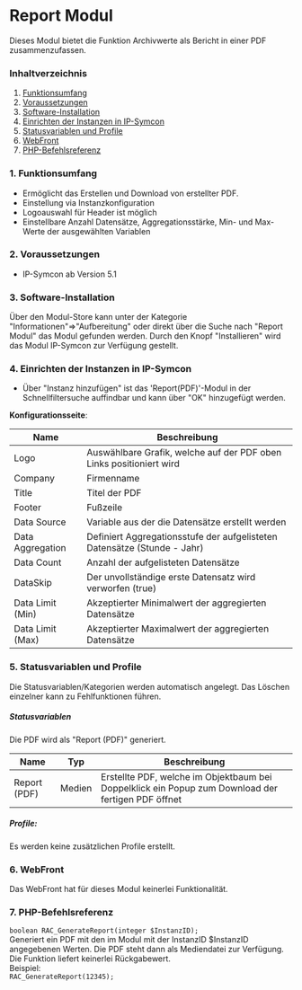 # Report Modul
Dieses Modul bietet die Funktion Archivwerte als Bericht in einer PDF zusammenzufassen. 

### Inhaltverzeichnis

1. [Funktionsumfang](#1-funktionsumfang)
2. [Voraussetzungen](#2-voraussetzungen)
3. [Software-Installation](#3-software-installation)
4. [Einrichten der Instanzen in IP-Symcon](#4-einrichten-der-instanzen-in-ip-symcon)
5. [Statusvariablen und Profile](#5-statusvariablen-und-profile)
6. [WebFront](#6-webfront)
7. [PHP-Befehlsreferenz](#7-php-befehlsreferenz)

### 1. Funktionsumfang

* Ermöglicht das Erstellen und Download von erstellter PDF.
* Einstellung via Instanzkonfiguration
* Logoauswahl für Header ist möglich
* Einstellbare Anzahl Datensätze, Aggregationsstärke, Min- und Max-Werte der ausgewählten Variablen


### 2. Voraussetzungen

- IP-Symcon ab Version 5.1

### 3. Software-Installation

Über den Modul-Store kann unter der Kategorie "Informationen"=>"Aufbereitung" oder direkt über die Suche nach "Report Modul" das Modul gefunden werden. Durch den Knopf "Installieren" wird das Modul IP-Symcon zur Verfügung gestellt.

### 4. Einrichten der Instanzen in IP-Symcon

- Über "Instanz hinzufügen" ist das 'Report(PDF)'-Modul in der Schnellfiltersuche auffindbar und kann über "OK" hinzugefügt werden.  

__Konfigurationsseite__:

Name             | Beschreibung
---------------- | ---------------------------------
Logo             | Auswählbare Grafik, welche auf der PDF oben Links positioniert wird
Company          | Firmenname
Title            | Titel der PDF
Footer           | Fußzeile
Data Source      | Variable aus der die Datensätze erstellt werden
Data Aggregation | Definiert Aggregationsstufe der aufgelisteten Datensätze (Stunde - Jahr)
Data Count       | Anzahl der aufgelisteten Datensätze
DataSkip         | Der unvollständige erste Datensatz wird verworfen (true)
Data Limit (Min) | Akzeptierter Minimalwert der aggregierten Datensätze
Data Limit (Max) | Akzeptierter Maximalwert der aggregierten Datensätze

### 5. Statusvariablen und Profile

Die Statusvariablen/Kategorien werden automatisch angelegt. Das Löschen einzelner kann zu Fehlfunktionen führen.

##### Statusvariablen
Die PDF wird als "Report (PDF)" generiert.

Name         | Typ    | Beschreibung
------------ | ------ | ----------------
Report (PDF) | Medien | Erstellte PDF, welche im Objektbaum bei Doppelklick ein Popup zum Download der fertigen PDF öffnet


##### Profile:

Es werden keine zusätzlichen Profile erstellt.

### 6. WebFront

Das WebFront hat für dieses Modul keinerlei Funktionalität.

### 7. PHP-Befehlsreferenz

`boolean RAC_GenerateReport(integer $InstanzID);`  
Generiert ein PDF mit den im Modul mit der InstanzID $InstanzID angegebenen Werten. Die PDF steht dann als Mediendatei zur Verfügung. 
Die Funktion liefert keinerlei Rückgabewert.  
Beispiel:  
`RAC_GenerateReport(12345);`